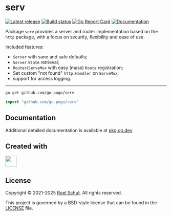 serv
====
[![Latest release][latest-release-img]][latest-release-url]
[![Build status][build-status-img]][build-status-url]
[![Go Report Card][report-img]][report-url]
[![Documentation][doc-img]][doc-url]

[latest-release-img]: https://img.shields.io/github/release/go-pogo/serv.svg?label=latest

[latest-release-url]: https://github.com/go-pogo/serv/releases

[build-status-img]: https://github.com/go-pogo/serv/actions/workflows/test.yml/badge.svg

[build-status-url]: https://github.com/go-pogo/serv/actions/workflows/test.yml

[report-img]: https://goreportcard.com/badge/github.com/go-pogo/serv

[report-url]: https://goreportcard.com/report/github.com/go-pogo/serv

[doc-img]: https://godoc.org/github.com/go-pogo/serv?status.svg

[doc-url]: https://pkg.go.dev/github.com/go-pogo/serv


Package `serv` provides a server and router implementation based on the `http`
package, with a focus on security, flexibility and ease of use.

Included features:
- `Server` with sane and safe defaults;
- `Server` `State` retrieval;
- `Router`/`ServeMux` with easy (mass) `Route` registration;
- Set custom "not found" `http.Handler` on `ServeMux`;
- support for access logging.

<hr>

```sh
go get github.com/go-pogo/serv
```

```go
import "github.com/go-pogo/serv"
```

## Documentation

Additional detailed documentation is available at [pkg.go.dev][doc-url]

## Created with

<a href="https://www.jetbrains.com/?from=go-pogo" target="_blank"><img src="https://resources.jetbrains.com/storage/products/company/brand/logos/GoLand_icon.png" width="35" /></a>

## License

Copyright © 2021-2025 [Roel Schut](https://roelschut.nl). All rights reserved.

This project is governed by a BSD-style license that can be found in the [LICENSE](LICENSE) file.
